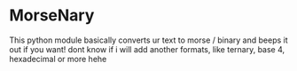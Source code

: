 # MorseNary
This python module basically converts ur text to morse / binary and beeps it out if you want! dont know if i will add another formats, like ternary, base 4, hexadecimal or more hehe
